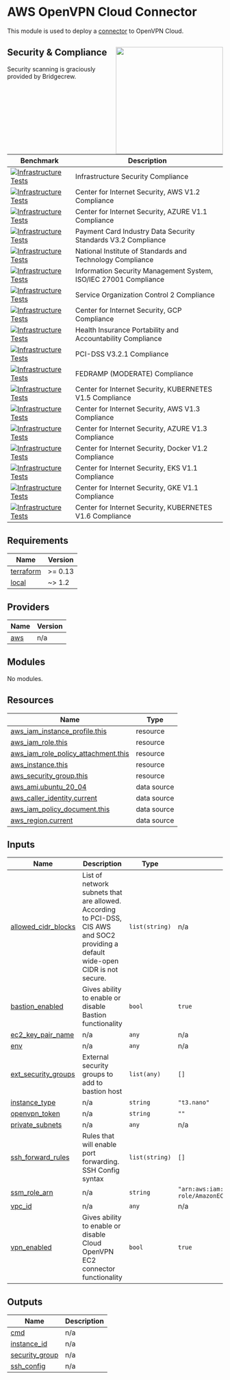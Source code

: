 # AWS OpenVPN Cloud Connector
This module is used to deploy a [connector](https://openvpn.net/cloud-docs/connector/) to OpenVPN Cloud.

## Security & Compliance [<img src="https://cloudposse.com/wp-content/uploads/2020/11/bridgecrew.svg" width="250" align="right" />](https://bridgecrew.io/)

Security scanning is graciously provided by Bridgecrew.

| Benchmark | Description |
|--------|---------------|
| [![Infrastructure Tests](https://www.bridgecrew.cloud/badges/github/hazelops/terraform-aws-ec2-openvpn-connector/general)](https://www.bridgecrew.cloud/link/badge?vcs=github&fullRepo=hazelops%2Fterraform-aws-ec2-openvpn-connector&benchmark=INFRASTRUCTURE+SECURITY) | Infrastructure Security Compliance |
| [![Infrastructure Tests](https://www.bridgecrew.cloud/badges/github/hazelops/terraform-aws-ec2-openvpn-connector/cis_aws)](https://www.bridgecrew.cloud/link/badge?vcs=github&fullRepo=hazelops%2Fterraform-aws-ec2-openvpn-connector&benchmark=CIS+AWS+V1.2) | Center for Internet Security, AWS V1.2 Compliance |
| [![Infrastructure Tests](https://www.bridgecrew.cloud/badges/github/hazelops/terraform-aws-ec2-openvpn-connector/cis_azure)](https://www.bridgecrew.cloud/link/badge?vcs=github&fullRepo=hazelops%2Fterraform-aws-ec2-openvpn-connector&benchmark=CIS+AZURE+V1.1) | Center for Internet Security, AZURE V1.1 Compliance |
| [![Infrastructure Tests](https://www.bridgecrew.cloud/badges/github/hazelops/terraform-aws-ec2-openvpn-connector/pci)](https://www.bridgecrew.cloud/link/badge?vcs=github&fullRepo=hazelops%2Fterraform-aws-ec2-openvpn-connector&benchmark=PCI-DSS+V3.2) | Payment Card Industry Data Security Standards V3.2 Compliance |
| [![Infrastructure Tests](https://www.bridgecrew.cloud/badges/github/hazelops/terraform-aws-ec2-openvpn-connector/nist)](https://www.bridgecrew.cloud/link/badge?vcs=github&fullRepo=hazelops%2Fterraform-aws-ec2-openvpn-connector&benchmark=NIST-800-53) | National Institute of Standards and Technology Compliance |
| [![Infrastructure Tests](https://www.bridgecrew.cloud/badges/github/hazelops/terraform-aws-ec2-openvpn-connector/iso)](https://www.bridgecrew.cloud/link/badge?vcs=github&fullRepo=hazelops%2Fterraform-aws-ec2-openvpn-connector&benchmark=ISO27001) | Information Security Management System, ISO/IEC 27001 Compliance |
| [![Infrastructure Tests](https://www.bridgecrew.cloud/badges/github/hazelops/terraform-aws-ec2-openvpn-connector/soc2)](https://www.bridgecrew.cloud/link/badge?vcs=github&fullRepo=hazelops%2Fterraform-aws-ec2-openvpn-connector&benchmark=SOC2) | Service Organization Control 2 Compliance |
| [![Infrastructure Tests](https://www.bridgecrew.cloud/badges/github/hazelops/terraform-aws-ec2-openvpn-connector/cis_gcp)](https://www.bridgecrew.cloud/link/badge?vcs=github&fullRepo=hazelops%2Fterraform-aws-ec2-openvpn-connector&benchmark=CIS+GCP+V1.1) | Center for Internet Security, GCP Compliance |
| [![Infrastructure Tests](https://www.bridgecrew.cloud/badges/github/hazelops/terraform-aws-ec2-openvpn-connector/hipaa)](https://www.bridgecrew.cloud/link/badge?vcs=github&fullRepo=hazelops%2Fterraform-aws-ec2-openvpn-connector&benchmark=HIPAA) | Health Insurance Portability and Accountability Compliance |
| [![Infrastructure Tests](https://www.bridgecrew.cloud/badges/github/hazelops/terraform-aws-ec2-openvpn-connector/pci_dss_v321)](https://www.bridgecrew.cloud/link/badge?vcs=github&fullRepo=hazelops%2Fterraform-aws-ec2-openvpn-connector&benchmark=PCI-DSS+V3.2.1) | PCI-DSS V3.2.1 Compliance |
| [![Infrastructure Tests](https://www.bridgecrew.cloud/badges/github/hazelops/terraform-aws-ec2-openvpn-connector/fedramp_moderate)](https://www.bridgecrew.cloud/link/badge?vcs=github&fullRepo=hazelops%2Fterraform-aws-ec2-openvpn-connector&benchmark=FEDRAMP+%28MODERATE%29) | FEDRAMP (MODERATE) Compliance |
| [![Infrastructure Tests](https://www.bridgecrew.cloud/badges/github/hazelops/terraform-aws-ec2-openvpn-connector/cis_kubernetes)](https://www.bridgecrew.cloud/link/badge?vcs=github&fullRepo=hazelops%2Fterraform-aws-ec2-openvpn-connector&benchmark=CIS+KUBERNETES+V1.5) | Center for Internet Security, KUBERNETES V1.5 Compliance  |
| [![Infrastructure Tests](https://www.bridgecrew.cloud/badges/github/hazelops/terraform-aws-ec2-openvpn-connector/cis_aws_13)](https://www.bridgecrew.cloud/link/badge?vcs=github&fullRepo=hazelops%2Fterraform-aws-ec2-openvpn-connector&benchmark=CIS+AWS+V1.3) | Center for Internet Security, AWS V1.3 Compliance |
| [![Infrastructure Tests](https://www.bridgecrew.cloud/badges/github/hazelops/terraform-aws-ec2-openvpn-connector/cis_azure_13)](https://www.bridgecrew.cloud/link/badge?vcs=github&fullRepo=hazelops%2Fterraform-aws-ec2-openvpn-connector&benchmark=CIS+AZURE+V1.3) | Center for Internet Security, AZURE V1.3 Compliance |
| [![Infrastructure Tests](https://www.bridgecrew.cloud/badges/github/hazelops/terraform-aws-ec2-openvpn-connector/cis_docker_12)](https://www.bridgecrew.cloud/link/badge?vcs=github&fullRepo=hazelops%2Fterraform-aws-ec2-openvpn-connector&benchmark=CIS+DOCKER+V1.2) | Center for Internet Security, Docker V1.2 Compliance |
| [![Infrastructure Tests](https://www.bridgecrew.cloud/badges/github/hazelops/terraform-aws-ec2-openvpn-connector/cis_eks_11)](https://www.bridgecrew.cloud/link/badge?vcs=github&fullRepo=hazelops%2Fterraform-aws-ec2-openvpn-connector&benchmark=CIS+EKS+V1.1) | Center for Internet Security, EKS V1.1 Compliance |
| [![Infrastructure Tests](https://www.bridgecrew.cloud/badges/github/hazelops/terraform-aws-ec2-openvpn-connector/cis_gke_11)](https://www.bridgecrew.cloud/link/badge?vcs=github&fullRepo=hazelops%2Fterraform-aws-ec2-openvpn-connector&benchmark=CIS+GKE+V1.1) | Center for Internet Security, GKE V1.1 Compliance |
| [![Infrastructure Tests](https://www.bridgecrew.cloud/badges/github/hazelops/terraform-aws-ec2-openvpn-connector/cis_kubernetes_16)](https://www.bridgecrew.cloud/link/badge?vcs=github&fullRepo=hazelops%2Fterraform-aws-ec2-openvpn-connector&benchmark=CIS+KUBERNETES+V1.6) | Center for Internet Security, KUBERNETES V1.6 Compliance |

## Requirements

| Name | Version  |
|------|----------|
| <a name="requirement_terraform"></a> [terraform](#requirement\_terraform) | \>= 0.13 |
| <a name="requirement_local"></a> [local](#requirement\_local) | ~> 1.2   |

## Providers

| Name | Version |
|------|---------|
| <a name="provider_aws"></a> [aws](#provider\_aws) | n/a |

## Modules

No modules.

## Resources

| Name | Type |
|------|------|
| [aws_iam_instance_profile.this](https://registry.terraform.io/providers/hashicorp/aws/latest/docs/resources/iam_instance_profile) | resource |
| [aws_iam_role.this](https://registry.terraform.io/providers/hashicorp/aws/latest/docs/resources/iam_role) | resource |
| [aws_iam_role_policy_attachment.this](https://registry.terraform.io/providers/hashicorp/aws/latest/docs/resources/iam_role_policy_attachment) | resource |
| [aws_instance.this](https://registry.terraform.io/providers/hashicorp/aws/latest/docs/resources/instance) | resource |
| [aws_security_group.this](https://registry.terraform.io/providers/hashicorp/aws/latest/docs/resources/security_group) | resource |
| [aws_ami.ubuntu_20_04](https://registry.terraform.io/providers/hashicorp/aws/latest/docs/data-sources/ami) | data source |
| [aws_caller_identity.current](https://registry.terraform.io/providers/hashicorp/aws/latest/docs/data-sources/caller_identity) | data source |
| [aws_iam_policy_document.this](https://registry.terraform.io/providers/hashicorp/aws/latest/docs/data-sources/iam_policy_document) | data source |
| [aws_region.current](https://registry.terraform.io/providers/hashicorp/aws/latest/docs/data-sources/region) | data source |

## Inputs

| Name | Description | Type | Default | Required |
|------|-------------|------|---------|:--------:|
| <a name="input_allowed_cidr_blocks"></a> [allowed\_cidr\_blocks](#input\_allowed\_cidr\_blocks) | List of network subnets that are allowed. According to PCI-DSS, CIS AWS and SOC2 providing a default wide-open CIDR is not secure. | `list(string)` | n/a | yes |
| <a name="input_bastion_enabled"></a> [bastion\_enabled](#input\_bastion\_enabled) | Gives ability to enable or disable Bastion functionality | `bool` | `true` | no |
| <a name="input_ec2_key_pair_name"></a> [ec2\_key\_pair\_name](#input\_ec2\_key\_pair\_name) | n/a | `any` | n/a | yes |
| <a name="input_env"></a> [env](#input\_env) | n/a | `any` | n/a | yes |
| <a name="input_ext_security_groups"></a> [ext\_security\_groups](#input\_ext\_security\_groups) | External security groups to add to bastion host | `list(any)` | `[]` | no |
| <a name="input_instance_type"></a> [instance\_type](#input\_instance\_type) | n/a | `string` | `"t3.nano"` | no |
| <a name="input_openvpn_token"></a> [openvpn\_token](#input\_openvpn\_token) | n/a | `string` | `""` | no |
| <a name="input_private_subnets"></a> [private\_subnets](#input\_private\_subnets) | n/a | `any` | n/a | yes |
| <a name="input_ssh_forward_rules"></a> [ssh\_forward\_rules](#input\_ssh\_forward\_rules) | Rules that will enable port forwarding. SSH Config syntax | `list(string)` | `[]` | no |
| <a name="input_ssm_role_arn"></a> [ssm\_role\_arn](#input\_ssm\_role\_arn) | n/a | `string` | `"arn:aws:iam::aws:policy/service-role/AmazonEC2RoleforSSM"` | no |
| <a name="input_vpc_id"></a> [vpc\_id](#input\_vpc\_id) | n/a | `any` | n/a | yes |
| <a name="input_vpn_enabled"></a> [vpn\_enabled](#input\_vpn\_enabled) | Gives ability to enable or disable Cloud OpenVPN EC2 connector functionality | `bool` | `true` | no |

## Outputs

| Name | Description |
|------|-------------|
| <a name="output_cmd"></a> [cmd](#output\_cmd) | n/a |
| <a name="output_instance_id"></a> [instance\_id](#output\_instance\_id) | n/a |
| <a name="output_security_group"></a> [security\_group](#output\_security\_group) | n/a |
| <a name="output_ssh_config"></a> [ssh\_config](#output\_ssh\_config) | n/a |
